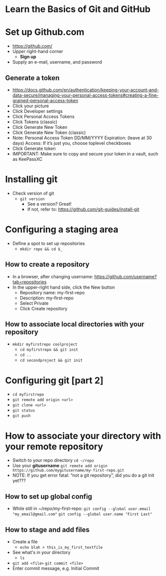 # Learn the Basics of Git and GitHub

# Set up Github.com
- https://github.com/
- Upper right-hand corner
	- **Sign up**
- Supply an e-mail, username, and password

## Generate a token
- https://docs.github.com/en/authentication/keeping-your-account-and-data-secure/managing-your-personal-access-tokens#creating-a-fine-grained-personal-access-token
- Click your picture
- Click Developer settings
- Click Personal Access Tokens
- Click Tokens (classic)
- Click Generate New Token
- Click Generate New Token (classic)
- Note: Personal Access Token DD/MM/YYYY 
Expiration: (leave at 30 days)
Access: If it’s just you, choose toplevel checkboxes
- Click Generate token	
- IMPORTANT: Make sure to copy and secure your token in a vault, such as KeePassXC

# Installing git
- Check version of git
	- ```git version```
		- See a version? Great!
		- If not, refer to: https://github.com/git-guides/install-git
 
# Configuring a staging area
- Define a spot to set up repositories
	- ```mkdir repo && cd $_```
	
## How to create a repository

- In a browser, after changing username: https://github.com/username?tab=repositories
- In the upper-right hand side, click the New button
	- Repository name: my-first-repo
	- Description: my-first-repo
	- Select Private
	- Click Create repository

## How to associate local directories with your repository
- ```mkdir myfirstrepo coolproject```
	- ```cd myfirstrepo && git init```
	- ```cd ..```
	- ```cd secondproject && git init```

# Configuring git [part 2]
- ```cd myfirstrepo```
- ```git remote add origin <url>```
- ```git clone <url>```
- ```git status```
- ```git push```

# How to associate your directory with your remote repository

- Switch to your repo directory
	```cd ~/repo```
- Use your **gitusername**
	```git remote add origin https://github.com/mygitusername/my-first-repo.git```
- NOTE: If you get error fatal: “not a git repository”, did you do a git init yet???

## How to set up global config
* While still in ~/repo/my-first-repo:
	```git config --global user.email "my_email@gmail.com"```
	```git config --global user.name "First Last"```

## How to stage and add files
- Create a file
	- ```echo blah > this_is_my_first_textfile```
- See what's in your directory
	- ```ls```
- ```git add <file>```
		```git commit <file>```
- Enter commit message, e.g. Initial Commit
